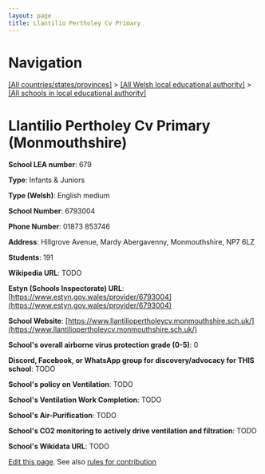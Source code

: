 ```yaml
---
layout: page
title: Llantilio Pertholey Cv Primary
---
```

# Navigation

[[All countries/states/provinces]](../../..) > [[All Welsh local educational authority]](../..) > [[All schools in local educational authority]](..)

# Llantilio Pertholey Cv Primary (Monmouthshire)

**School LEA number**: 679

**Type**: Infants & Juniors

**Type (Welsh)**: English medium

**School Number**: 6793004

**Phone Number**: 01873 853746

**Address**: Hillgrove Avenue, Mardy  Abergavenny, Monmouthshire, NP7 6LZ

**Students**: 191

**Wikipedia URL**: TODO

**Estyn (Schools Inspectorate) URL**: [https://www.estyn.gov.wales/provider/6793004](https://www.estyn.gov.wales/provider/6793004)

**School Website**: [https://www.llantiliopertholeycv.monmouthshire.sch.uk/](https://www.llantiliopertholeycv.monmouthshire.sch.uk/)

**School's overall airborne virus protection grade (0-5)**: 0

**Discord, Facebook, or WhatsApp group for discovery/advocacy for THIS school**: TODO

**School's policy on Ventilation**: TODO

**School's Ventilation Work Completion**: TODO

**School's Air-Purification**: TODO

**School's CO2 monitoring to actively drive ventilation and filtration**: TODO

**School's Wikidata URL**: TODO




[Edit this page](https://github.com/VentilationProject/Wales/edit/prif/./Monmouthshire/Llantilio_Pertholey_Cv_Primary.md). See also [rules for contribution](../../../contribution-rules/)